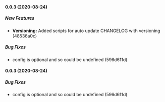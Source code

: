 #### 0.0.3 (2020-08-24)

##### New Features

- **Versioning:** Added scripts for auto update CHANGELOG with versioning (48536a0c)

##### Bug Fixes

- config is optional and so could be undefined (596d611d)

#### 0.0.3 (2020-08-24)

##### Bug Fixes

- config is optional and so could be undefined (596d611d)
